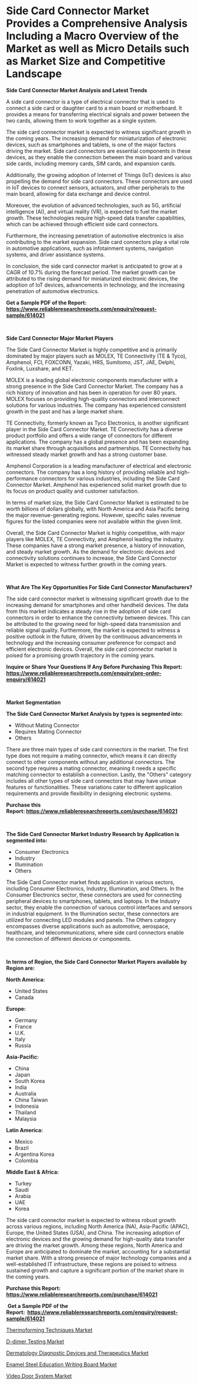 <p><h1>Side Card Connector Market Provides a Comprehensive Analysis Including a Macro Overview of the Market as well as Micro Details such as Market Size and Competitive Landscape</h1></p><p><strong>Side Card Connector Market Analysis and Latest Trends</strong></p>
<p><p>A side card connector is a type of electrical connector that is used to connect a side card or daughter card to a main board or motherboard. It provides a means for transferring electrical signals and power between the two cards, allowing them to work together as a single system.</p><p>The side card connector market is expected to witness significant growth in the coming years. The increasing demand for miniaturization of electronic devices, such as smartphones and tablets, is one of the major factors driving the market. Side card connectors are essential components in these devices, as they enable the connection between the main board and various side cards, including memory cards, SIM cards, and expansion cards.</p><p>Additionally, the growing adoption of Internet of Things (IoT) devices is also propelling the demand for side card connectors. These connectors are used in IoT devices to connect sensors, actuators, and other peripherals to the main board, allowing for data exchange and device control.</p><p>Moreover, the evolution of advanced technologies, such as 5G, artificial intelligence (AI), and virtual reality (VR), is expected to fuel the market growth. These technologies require high-speed data transfer capabilities, which can be achieved through efficient side card connectors.</p><p>Furthermore, the increasing penetration of automotive electronics is also contributing to the market expansion. Side card connectors play a vital role in automotive applications, such as infotainment systems, navigation systems, and driver assistance systems.</p><p>In conclusion, the side card connector market is anticipated to grow at a CAGR of 10.7% during the forecast period. The market growth can be attributed to the rising demand for miniaturized electronic devices, the adoption of IoT devices, advancements in technology, and the increasing penetration of automotive electronics.</p></p>
<p><strong>Get a Sample PDF of the Report:&nbsp; <a href="https://www.reliableresearchreports.com/enquiry/request-sample/614021">https://www.reliableresearchreports.com/enquiry/request-sample/614021</a></strong></p>
<p>&nbsp;</p>
<p><strong>Side Card Connector Major Market Players</strong></p>
<p><p>The Side Card Connector Market is highly competitive and is primarily dominated by major players such as MOLEX, TE Connectivity (TE & Tyco), Amphenol, FCI, FOXCONN, Yazaki, HRS, Sumitomo, JST, JAE, Delphi, Foxlink, Luxshare, and KET.</p><p>MOLEX is a leading global electronic components manufacturer with a strong presence in the Side Card Connector Market. The company has a rich history of innovation and has been in operation for over 80 years. MOLEX focuses on providing high-quality connectors and interconnect solutions for various industries. The company has experienced consistent growth in the past and has a large market share.</p><p>TE Connectivity, formerly known as Tyco Electronics, is another significant player in the Side Card Connector Market. TE Connectivity has a diverse product portfolio and offers a wide range of connectors for different applications. The company has a global presence and has been expanding its market share through acquisitions and partnerships. TE Connectivity has witnessed steady market growth and has a strong customer base.</p><p>Amphenol Corporation is a leading manufacturer of electrical and electronic connectors. The company has a long history of providing reliable and high-performance connectors for various industries, including the Side Card Connector Market. Amphenol has experienced solid market growth due to its focus on product quality and customer satisfaction.</p><p>In terms of market size, the Side Card Connector Market is estimated to be worth billions of dollars globally, with North America and Asia Pacific being the major revenue-generating regions. However, specific sales revenue figures for the listed companies were not available within the given limit.</p><p>Overall, the Side Card Connector Market is highly competitive, with major players like MOLEX, TE Connectivity, and Amphenol leading the industry. These companies have a strong market presence, a history of innovation, and steady market growth. As the demand for electronic devices and connectivity solutions continues to increase, the Side Card Connector Market is expected to witness further growth in the coming years.</p></p>
<p>&nbsp;</p>
<p><strong>What Are The Key Opportunities For Side Card Connector Manufacturers?</strong></p>
<p><p>The side card connector market is witnessing significant growth due to the increasing demand for smartphones and other handheld devices. The data from this market indicates a steady rise in the adoption of side card connectors in order to enhance the connectivity between devices. This can be attributed to the growing need for high-speed data transmission and reliable signal quality. Furthermore, the market is expected to witness a positive outlook in the future, driven by the continuous advancements in technology and the increasing consumer preference for compact and efficient electronic devices. Overall, the side card connector market is poised for a promising growth trajectory in the coming years.</p></p>
<p><strong>Inquire or Share Your Questions If Any Before Purchasing This Report: <a href="https://www.reliableresearchreports.com/enquiry/pre-order-enquiry/614021">https://www.reliableresearchreports.com/enquiry/pre-order-enquiry/614021</a></strong></p>
<p>&nbsp;</p>
<p><strong>Market Segmentation</strong></p>
<p><strong>The Side Card Connector Market Analysis by types is segmented into:</strong></p>
<p><ul><li>Without Mating Connector</li><li>Requires Mating Connector</li><li>Others</li></ul></p>
<p><p>There are three main types of side card connectors in the market. The first type does not require a mating connector, which means it can directly connect to other components without any additional connectors. The second type requires a mating connector, meaning it needs a specific matching connector to establish a connection. Lastly, the "Others" category includes all other types of side card connectors that may have unique features or functionalities. These variations cater to different application requirements and provide flexibility in designing electronic systems.</p></p>
<p><strong>Purchase this Report:&nbsp;<a href="https://www.reliableresearchreports.com/purchase/614021">https://www.reliableresearchreports.com/purchase/614021</a></strong></p>
<p>&nbsp;</p>
<p><strong>The Side Card Connector Market Industry Research by Application is segmented into:</strong></p>
<p><ul><li>Consumer Electronics</li><li>Industry</li><li>Illumination</li><li>Others</li></ul></p>
<p><p>The Side Card Connector market finds application in various sectors, including Consumer Electronics, Industry, Illumination, and Others. In the Consumer Electronics sector, these connectors are used for connecting peripheral devices to smartphones, tablets, and laptops. In the Industry sector, they enable the connection of various control interfaces and sensors in industrial equipment. In the Illumination sector, these connectors are utilized for connecting LED modules and panels. The Others category encompasses diverse applications such as automotive, aerospace, healthcare, and telecommunications, where side card connectors enable the connection of different devices or components.</p></p>
<p>&nbsp;</p>
<p><strong>In terms of Region, the Side Card Connector Market Players available by Region are:</strong></p>
<p>
    <p> <strong> North America: </strong>
        <ul>
            <li>United States</li>
            <li>Canada</li>
        </ul>
        </p> 
    <p> <strong> Europe: </strong>
        <ul>
            <li>Germany</li>
            <li>France</li>
            <li>U.K.</li>
            <li>Italy</li>
            <li>Russia</li>
        </ul>
        </p> 
    <p> <strong> Asia-Pacific: </strong>
        <ul>
            <li>China</li>
            <li>Japan</li>
            <li>South Korea</li>
            <li>India</li>
            <li>Australia</li>
            <li>China Taiwan</li>
            <li>Indonesia</li>
            <li>Thailand</li>
            <li>Malaysia</li>
        </ul>
        </p> 
    <p> <strong> Latin America: </strong>
        <ul>
            <li>Mexico</li>
            <li>Brazil</li>
            <li>Argentina Korea</li>
            <li>Colombia</li>
        </ul>
        </p> 
    <p> <strong> Middle East & Africa: </strong>
        <ul>
            <li>Turkey</li>
            <li>Saudi</li>
            <li>Arabia</li>
            <li>UAE</li>
            <li>Korea</li>
        </ul>
    </p>
    </p>
<p><p>The side card connector market is expected to witness robust growth across various regions, including North America (NA), Asia-Pacific (APAC), Europe, the United States (USA), and China. The increasing adoption of electronic devices and the growing demand for high-quality data transfer are driving the market growth. Among these regions, North America and Europe are anticipated to dominate the market, accounting for a substantial market share. With a strong presence of major technology companies and a well-established IT infrastructure, these regions are poised to witness sustained growth and capture a significant portion of the market share in the coming years.</p></p>
<p><strong>Purchase this Report: <a href="https://www.reliableresearchreports.com/purchase/614021">https://www.reliableresearchreports.com/purchase/614021</a></strong></p>
<p>&nbsp;<strong>Get a Sample PDF of the Report:&nbsp;&nbsp;<a href="https://www.reliableresearchreports.com/enquiry/request-sample/614021">https://www.reliableresearchreports.com/enquiry/request-sample/614021</a></strong></p>
<p><strong></strong></p>
<p><p><a href="https://medium.com/@efrainhaley/thermoforming-techniques-market-furnishes-information-on-market-share-market-trends-and-market-3ae79c175528">Thermoforming Techniques Market</a></p><p><a href="https://www.linkedin.com/pulse/d-dimer-testing-market-share-amp-new-trends-analysis-report/">D-dimer Testing Market</a></p><p><a href="https://www.linkedin.com/pulse/dermatology-diagnostic-devices-therapeutics-1c/">Dermatology Diagnostic Devices and Therapeutics Market</a></p><p><a href="https://github.com/rexevange/Market-Research-Report-List-1/blob/main/enamel-steel-education-writing-board-market.md">Enamel Steel Education Writing Board Market</a></p><p><a href="https://medium.com/@enostillman2023/video-door-system-market-size-growth-forecast-2023-2030-ba2665d6c360">Video Door System Market</a></p></p>